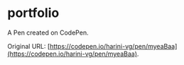 # portfolio

A Pen created on CodePen.

Original URL: [https://codepen.io/harini-vg/pen/myeaBaa](https://codepen.io/harini-vg/pen/myeaBaa).

